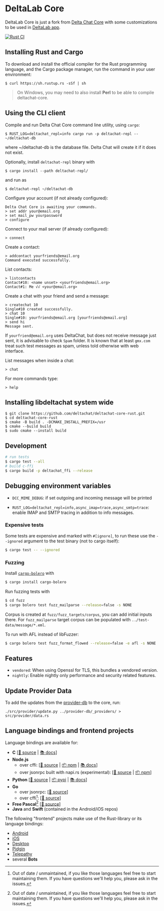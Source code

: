 # DeltaLab Core

DeltaLab Core is just a fork from [Delta Chat Core](https://github.com/deltachat/deltachat-core-rust) with some customizations to be used in [DeltaLab app](https://github.com/adbenitez/deltalab-android).

[![Rust CI](https://github.com/deltachat/deltachat-core-rust/actions/workflows/ci.yml/badge.svg)](https://github.com/deltachat/deltachat-core-rust/actions/workflows/ci.yml)

## Installing Rust and Cargo

To download and install the official compiler for the Rust programming language, and the Cargo package manager, run the command in your user environment:

```
$ curl https://sh.rustup.rs -sSf | sh
```

> On Windows, you may need to also install **Perl** to be able to compile deltachat-core.

## Using the CLI client

Compile and run Delta Chat Core command line utility, using `cargo`:

```
$ RUST_LOG=deltachat_repl=info cargo run -p deltachat-repl -- ~/deltachat-db
```
where ~/deltachat-db is the database file. Delta Chat will create it if it does not exist.

Optionally, install `deltachat-repl` binary with
```
$ cargo install --path deltachat-repl/
```
and run as
```
$ deltachat-repl ~/deltachat-db
```

Configure your account (if not already configured):

```
Delta Chat Core is awaiting your commands.
> set addr your@email.org
> set mail_pw yourpassword
> configure
```

Connect to your mail server (if already configured):

```
> connect
```

Create a contact:

```
> addcontact yourfriends@email.org
Command executed successfully.
```

List contacts:

```
> listcontacts
Contact#10: <name unset> <yourfriends@email.org>
Contact#1: Me √√ <your@email.org>
```

Create a chat with your friend and send a message:

```
> createchat 10
Single#10 created successfully.
> chat 10
Single#10: yourfriends@email.org [yourfriends@email.org]
> send hi
Message sent.
```

If `yourfriend@email.org` uses DeltaChat, but does not receive message just
sent, it is advisable to check `Spam` folder. It is known that at least
`gmx.com` treat such test messages as spam, unless told otherwise with web
interface.

List messages when inside a chat:

```
> chat
```

For more commands type:

```
> help
```

## Installing libdeltachat system wide

```
$ git clone https://github.com/deltachat/deltachat-core-rust.git
$ cd deltachat-core-rust
$ cmake -B build . -DCMAKE_INSTALL_PREFIX=/usr
$ cmake --build build
$ sudo cmake --install build
```

## Development

```sh
# run tests
$ cargo test --all
# build c-ffi
$ cargo build -p deltachat_ffi --release
```

## Debugging environment variables 

- `DCC_MIME_DEBUG`: if set outgoing and incoming message will be printed 

- `RUST_LOG=deltachat_repl=info,async_imap=trace,async_smtp=trace`: enable IMAP and
SMTP tracing in addition to info messages.

### Expensive tests

Some tests are expensive and marked with `#[ignore]`, to run these
use the `--ignored` argument to the test binary (not to cargo itself):
```sh
$ cargo test -- --ignored
```

### Fuzzing

Install [`cargo-bolero`](https://github.com/camshaft/bolero) with
```sh
$ cargo install cargo-bolero
```

Run fuzzing tests with
```sh
$ cd fuzz
$ cargo bolero test fuzz_mailparse --release=false -s NONE
```

Corpus is created at `fuzz/fuzz_targets/corpus`,
you can add initial inputs there.
For `fuzz_mailparse` target corpus can be populated with
`../test-data/message/*.eml`.

To run with AFL instead of libFuzzer:
```sh
$ cargo bolero test fuzz_format_flowed --release=false -e afl -s NONE
```

## Features

- `vendored`: When using Openssl for TLS, this bundles a vendored version.
- `nightly`: Enable nightly only performance and security related features.

## Update Provider Data

To add the updates from the
[provider-db](https://github.com/deltachat/provider-db) to the core, run:

```
./src/provider/update.py ../provider-db/_providers/ > src/provider/data.rs
```

## Language bindings and frontend projects

Language bindings are available for:

- **C** \[[📂 source](./deltachat-ffi) | [📚 docs](https://c.delta.chat)\]
- **Node.js** 
  - over cffi: \[[📂 source](./node) | [📦 npm](https://www.npmjs.com/package/deltachat-node) | [📚 docs](https://js.delta.chat)\]
  - over jsonrpc built with napi.rs (experimental): \[[📂 source](https://github.com/deltachat/napi-jsonrpc) | [📦 npm](https://www.npmjs.com/package/@deltachat/napi-jsonrpc)\]
- **Python** \[[📂 source](./python) | [📦 pypi](https://pypi.org/project/deltachat) | [📚 docs](https://py.delta.chat)\]
- **Go**
  - over jsonrpc: \[[📂 source](https://github.com/deltachat/deltachat-rpc-client-go/)\]
  - over cffi[^1]: \[[📂 source](https://github.com/deltachat/go-deltachat/)\]
- **Free Pascal**[^1] \[[📂 source](https://github.com/deltachat/deltachat-fp/)\]
- **Java** and **Swift** (contained in the Android/iOS repos)

The following "frontend" projects make use of the Rust-library
or its language bindings:

- [Android](https://github.com/deltachat/deltachat-android)
- [iOS](https://github.com/deltachat/deltachat-ios)
- [Desktop](https://github.com/deltachat/deltachat-desktop)
- [Pidgin](https://code.ur.gs/lupine/purple-plugin-delta/)
- [Telepathy](https://code.ur.gs/lupine/telepathy-padfoot/)
- several **Bots**

[^1]: Out of date / unmaintained, if you like those languages feel free to start maintaining them. If you have questions we'll help you, please ask in the issues.

